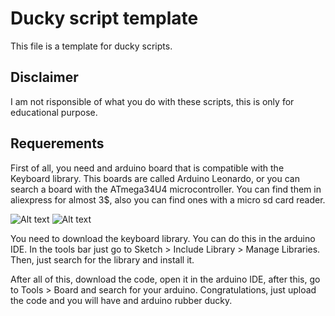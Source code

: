 # Ducky script template
This file is a template for ducky scripts.
## Disclaimer
I am not risponsible of what you do with these scripts, this is only for educational purpose.
## Requerements
First of all, you need and arduino board that is compatible with the Keyboard library. This boards are called Arduino Leonardo, or you can search a board with the ATmega34U4 microcontroller. You can find them in aliexpress for almost 3$, also you can find ones with a micro sd card reader.

![Alt text](https://ae01.alicdn.com/kf/He557424b3842430fa293b63bad9ee7f8X/Pro-Micro-ATMEGA32U4-5V-16MHZ-module-With-the-bootloader-for-arduino-MINI-USB-Micro-USB-with.jpg_220x220xz.jpg_.webp) ![Alt text](https://ae01.alicdn.com/kf/H8f91bf3454604cf3b10cf059f980ffb0k/CJMCU-VIRTUAL-KEYBOARD-BADUSB-USB-TF-MEMORY-KEYBOARD-ATMEGA32U4.jpg_220x220xz.jpg_.webp)

You need to download the keyboard library. You can do this in the arduino IDE.
In the tools bar just go to Sketch > Include Library > Manage Libraries.
Then, just search for the library and install it.

After all of this, download the code, open it in the arduino IDE, after this, go to Tools > Board and search for your arduino. Congratulations, just upload the code and you will have and arduino rubber ducky.
